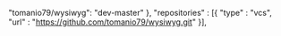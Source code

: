 "tomanio79/wysiwyg": "dev-master"
    },
     "repositories" : [{
        "type" : "vcs",
        "url" : "https://github.com/tomanio79/wysiwyg.git"
    }],